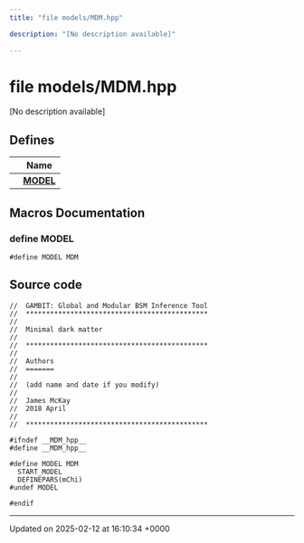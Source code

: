 ```yaml
---
title: "file models/MDM.hpp"

description: "[No description available]"

---
```


# file models/MDM.hpp

[No description available]

## Defines

|                | Name           |
| -------------- | -------------- |
|  | **[MODEL](/documentation/code/files/mdm_8hpp/#define-model)**  |




## Macros Documentation

### define MODEL

```
#define MODEL MDM
```


## Source code

```
//  GAMBIT: Global and Modular BSM Inference Tool
//  *********************************************
//
//  Minimal dark matter
//
//  *********************************************
//
//  Authors
//  =======
//
//  (add name and date if you modify)
//
//  James McKay
//  2018 April
//
//  *********************************************

#ifndef __MDM_hpp__
#define __MDM_hpp__

#define MODEL MDM
  START_MODEL
  DEFINEPARS(mChi)
#undef MODEL

#endif
```


-------------------------------

Updated on 2025-02-12 at 16:10:34 +0000
